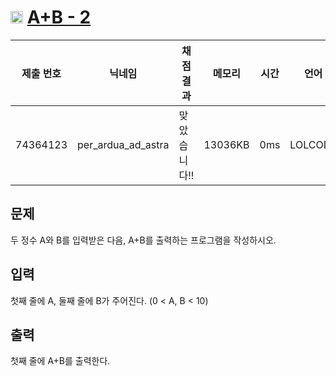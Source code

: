 # <img width="20px"  src="https://d2gd6pc034wcta.cloudfront.net/tier/1.svg" class="solvedac-tier"> [A+B - 2](https://www.acmicpc.net/problem/2558) 

| 제출 번호 | 닉네임 | 채점 결과 | 메모리 | 시간 | 언어 | 코드 길이 |
|---|---|---|---|---|---|---|
|74364123|per_ardua_ad_astra|맞았습니다!! |13036KB|0ms|LOLCODE|114B|

## 문제
<p>두 정수 A와 B를 입력받은 다음, A+B를 출력하는 프로그램을 작성하시오.</p>

## 입력
<p>첫째 줄에 A, 둘째 줄에 B가 주어진다. (0 < A, B < 10)</p>

## 출력
<p>첫째 줄에 A+B를 출력한다.</p>

